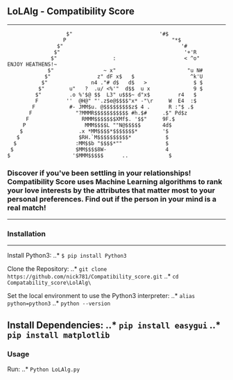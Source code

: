 ## LoLAlg - Compatibility Score
---

                       $"                            '#$
                      P                                  "*$
                    $"                                      '#
                   $"                                        '+'R
                  $"                  :                      < ^o"                 ENJOY HEATHENS!~
                 $"                ~ x"                       "u N#
                $"               z" dF x$   $                  ^k'U
               $"              n4 ."# d$   d$   >               $ $
              $"        u"   ?  .u/ <%'"  d$$  u x              9 $
             $"         .o %'$@ $$  L3" u$$$~ d"x$         r4   $     
             F         ''  @H@" "'.z$e@$$$$"x* -"\r     W  E4  :$
            F           #- JMM$u. @$$$$$$$$$z$ 4 .      R :"$ .$
           F              "?MMMR$$$$$$$$$$$ #h.$#     .$" Pd$z
          F                 RMMM$$$$$$$XMf$. '$$"     9F.$
         P                   MMM$$$$L ""N@$$$$$       4d$
        $                  .x *MM$$$$*$$$$$$$*        '$
       $                   $RH.`M$$$$$$$$$$*           $
      $                   :MM$$b "$$$$*""              $
     $                    $MM$$$$8W-                   4
    $                    '$MMM$$$$$      ..             $


### Discover if you've been settling in your relationships! Compatibility Score uses Machine Learning algorithms to rank your love interests by the attributes that matter most to your personal preferences. Find out if the person in your mind is a real match! 
---
### Installation
---
Install Python3:
..* `$ pip install Python3`

Clone the Repository:
..* `git clone https://github.com/nick781/Compatibility_score.git`
..* `cd Compatability_score\LolAlg\`

Set the local environment to use the Python3 interpreter:
..* `alias python=python3`
..* `python --version`

Install Dependencies:
..* `pip install easygui`
..* `pip install matplotlib` 
---

### Usage
Run:
..* `Python LoLAlg.py`
